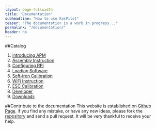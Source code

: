 ```yaml
---
layout: page-fullwidth
title: "Documentation"
subheadline: "How to use RasPilot"
teaser: "The documentation is a work in progress..."
permalink: "/documentation/"
header: no
---
```


##Catalog
1. [Introducing APM](/introducing_apm/)
2. [Assembly Instruction](/assembly_instruction/)
3. [Configuring RPi](/configuring_rpi/)
4. [Loading Software](/loading_software/)
5. [Soft-iron Calibration](/softiron_calibration)
6. [WiFi Instruction](/wifi_instruction)
7. [ESC Calibration](/esc_calibration)
8. [Developer](/developer/)
9. [Downloads](/downloads/)

##Contribute to the documentation
This website is established on [Github Page](https://github.com/raspilot/raspilot.github.io). If you find any mistake, or have any new ideas, please fork the [repository](https://github.com/raspilot/raspilot.github.io) and send a pull request. It will be very thankful to receive your help.
